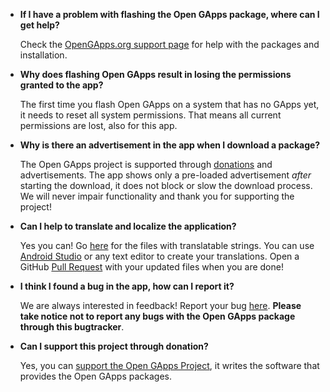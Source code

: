 * **If I have a problem with flashing the Open GApps package, where can I get help?**

   Check the [OpenGApps.org support page](https://opengapps.org/#supportsection) for help with the packages and installation.

* **Why does flashing Open GApps result in losing the permissions granted to the app?**

   The first time you flash Open GApps on a system that has no GApps yet, it needs to reset all system permissions. That means all current permissions are lost, also for this app.

* **Why is there an advertisement in the app when I download a package?**

   The Open GApps project is supported through [donations](https://opengapps.org/donate) and advertisements. The app shows only a pre-loaded advertisement *after* starting the download, it does not block or slow the download process. We will never impair functionality and thank you for supporting the project!

* **Can I help to translate and localize the application?**

   Yes you can! Go [here](https://github.com/opengapps/opengapps-app-support) for the files with translatable strings. You can use [Android Studio](https://developer.android.com/studio/index.html) or any text editor to create your translations. Open a GitHub [Pull Request](https://help.github.com/articles/creating-a-pull-request/) with your updated files when you are done!

* **I think I found a bug in the app, how can I report it?**

   We are always interested in feedback! Report your bug [here](https://github.com/opengapps/opengapps-app-support/issues). **Please take notice not to report any bugs with the Open GApps package through this bugtracker**.

* **Can I support this project through donation?**

   Yes, you can [support the Open GApps Project](https://opengapps.org/donate), it writes the software that provides the Open GApps packages.
